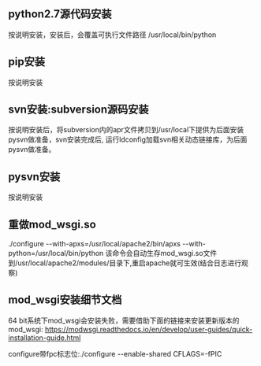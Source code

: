 ## python2.7源代码安装 ##
按说明安装，安装后，会覆盖可执行文件路径 /usr/local/bin/python

## pip安装 ##
按说明安装

## svn安装:subversion源码安装 ##

按说明安装后，将subversion内的apr文件拷贝到/usr/local下提供为后面安装pysvn做准备，svn安装完成后, 运行ldconfig加载svn相关动态链接库，为后面pysvn做准备。

## pysvn安装 ##
按说明安装

##  重做mod_wsgi.so ##
./configure --with-apxs=/usr/local/apache2/bin/apxs --with-python=/usr/local/bin/python 
该命令会自动生存mod_wsgi.so文件到/usr/local/apache2/modules/目录下,重启apache就可生效(结合日志进行观察)

## mod_wsgi安装细节文档 ##
64 bit系统下mod_wsgi会安装失败，需要借助下面的链接来安装更新版本的mod_wsgi:
https://modwsgi.readthedocs.io/en/develop/user-guides/quick-installation-guide.html

configure带fpc标志位:./configure --enable-shared CFLAGS=-fPIC
